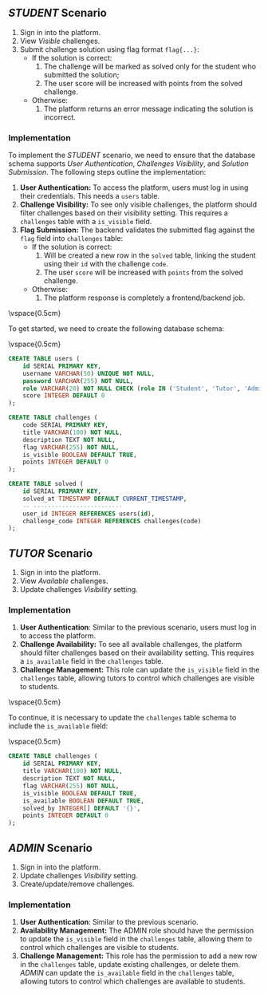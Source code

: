## _STUDENT_ Scenario

1. Sign in into the platform.
2. View _Visible_ challenges.
3. Submit challenge solution using flag format `flag{...}`:
    - If the solution is correct:
        1. The challenge will be marked as solved only for the student who submitted the solution;
        2. The user score will be increased with points from the solved challenge.
    - Otherwise:
        1. The platform returns an error message indicating the solution is incorrect.

### Implementation

To implement the _STUDENT_ scenario, we need to ensure that the database schema supports _User Authentication_, _Challenges Visibility_, and _Solution Submission_. The following steps outline the implementation:

1. **User Authentication:** To access the platform, users must log in using their credentials. This needs a `users` table.
2. **Challenge Visibility:** To see only visible challenges, the platform should filter challenges based on their visibility setting. This requires a `challenges` table with a `is_visible` field.
3. **Flag Submission:** The backend validates the submitted flag against the `flag` field into `challenges` table:
    - If the solution is correct:
        1. Will be created a new row in the `solved` table, linking the student using their `id` with the challenge `code`.
        2. The user `score` will be increased with `points` from the solved challenge.
    - Otherwise:
        1. The platform response is completely a frontend/backend job.

\vspace{0.5cm}

To get started, we need to create the following database schema:

\vspace{0.5cm}

```sql
CREATE TABLE users (
    id SERIAL PRIMARY KEY,
    username VARCHAR(50) UNIQUE NOT NULL,
    password VARCHAR(255) NOT NULL,
    role VARCHAR(20) NOT NULL CHECK (role IN ('Student', 'Tutor', 'Admin')),
    score INTEGER DEFAULT 0
);

CREATE TABLE challenges (
    code SERIAL PRIMARY KEY,
    title VARCHAR(100) NOT NULL,
    description TEXT NOT NULL,
    flag VARCHAR(255) NOT NULL,
    is_visible BOOLEAN DEFAULT TRUE,
    points INTEGER DEFAULT 0
);

CREATE TABLE solved (
    id SERIAL PRIMARY KEY,
    solved_at TIMESTAMP DEFAULT CURRENT_TIMESTAMP,
    -- -------------------------
    user_id INTEGER REFERENCES users(id),
    challenge_code INTEGER REFERENCES challenges(code)
);
```

## _TUTOR_ Scenario

1. Sign in into the platform.
2. View _Available_ challenges.
3. Update challenges _Visibility_ setting.

### Implementation

1. **User Authentication**: Similar to the previous scenario, users must log in to access the platform.
2. **Challenge Availability:** To see all available challenges, the platform should filter challenges based on their availability setting. This requires a `is_available` field in the `challenges` table.
3. **Challenge Management:** This role can update the `is_visible` field in the `challenges` table, allowing tutors to control which challenges are visible to students.

\vspace{0.5cm}

To continue, it is necessary to update the `challenges` table schema to include the `is_available` field:

\vspace{0.5cm}

```sql
CREATE TABLE challenges (
    id SERIAL PRIMARY KEY,
    title VARCHAR(100) NOT NULL,
    description TEXT NOT NULL,
    flag VARCHAR(255) NOT NULL,
    is_visible BOOLEAN DEFAULT TRUE,
    is_available BOOLEAN DEFAULT TRUE,
    solved_by INTEGER[] DEFAULT '{}',
    points INTEGER DEFAULT 0
);
```

## _ADMIN_ Scenario

1. Sign in into the platform.
2. Update challenges _Visibility_ setting.
3. Create/update/remove challenges.

### Implementation

1. **User Authentication**: Similar to the previous scenario.
2. **Availability Management:** The ADMIN role should have the permission to update the `is_visible` field in the `challenges` table, allowing them to control which challenges are visible to students.
3. **Challenge Management:** This role has the permission to add a new row in the `challenges` table, update existing challenges, or delete them. _ADMIN_ can update the `is_available` field in the `challenges` table, allowing tutors to control which challenges are available to students.